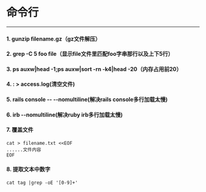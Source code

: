 # 命令行
---

#### 1. gunzip filename.gz（gz文件解压）

#### 2. grep -C 5 foo file（显示file文件里匹配foo字串那行以及上下5行）

#### 3. ps auxw|head -1;ps auxw|sort -rn -k4|head -20（内存占用前20）

#### 4. : > access.log(清空文件)

#### 5. rails console -- --nomultiline(解决rails console多行加载太慢)

#### 6. irb --nomultiline(解决ruby irb多行加载太慢)

#### 7. 覆盖文件
```
cat > filename.txt <<EOF
......文件内容
EOF
```

#### 8. 提取文本中数字
```
cat tag |grep -oE '[0-9]+'
```
